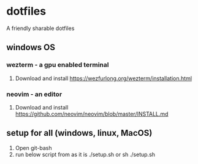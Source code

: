 # dotfiles
A friendly sharable dotfiles

## windows OS
### wezterm - a gpu enabled terminal
1. Download and install
https://wezfurlong.org/wezterm/installation.html

### neovim - an editor
1. Download and install
https://github.com/neovim/neovim/blob/master/INSTALL.md



## setup for all (windows, linux, MacOS)
1. Open git-bash
2. run below script from <THIS-FOLDER> as it is
    ./setup.sh
        or
    sh ./setup.sh

